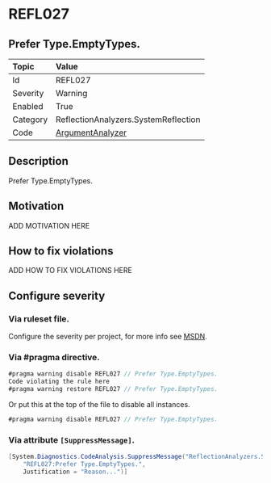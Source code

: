 # REFL027
## Prefer Type.EmptyTypes.

| Topic    | Value
| :--      | :--
| Id       | REFL027
| Severity | Warning
| Enabled  | True
| Category | ReflectionAnalyzers.SystemReflection
| Code     | [ArgumentAnalyzer](https://github.com/DotNetAnalyzers/ReflectionAnalyzers/blob/master/ReflectionAnalyzers/NodeAnalzers/ArgumentAnalyzer.cs)

## Description

Prefer Type.EmptyTypes.

## Motivation

ADD MOTIVATION HERE

## How to fix violations

ADD HOW TO FIX VIOLATIONS HERE

<!-- start generated config severity -->
## Configure severity

### Via ruleset file.

Configure the severity per project, for more info see [MSDN](https://msdn.microsoft.com/en-us/library/dd264949.aspx).

### Via #pragma directive.
```C#
#pragma warning disable REFL027 // Prefer Type.EmptyTypes.
Code violating the rule here
#pragma warning restore REFL027 // Prefer Type.EmptyTypes.
```

Or put this at the top of the file to disable all instances.
```C#
#pragma warning disable REFL027 // Prefer Type.EmptyTypes.
```

### Via attribute `[SuppressMessage]`.

```C#
[System.Diagnostics.CodeAnalysis.SuppressMessage("ReflectionAnalyzers.SystemReflection", 
    "REFL027:Prefer Type.EmptyTypes.", 
    Justification = "Reason...")]
```
<!-- end generated config severity -->